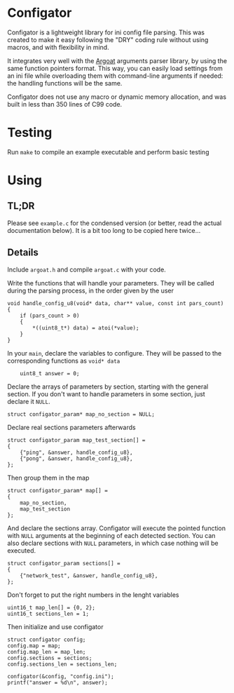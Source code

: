 # Configator
Configator is a lightweight library for ini config file parsing.
This was created to make it easy following the "DRY" coding rule
without using macros, and with flexibility in mind.

It integrates very well with the [Argoat](https://github.com/cylgom/argoat.git)
arguments parser library, by using the same function pointers format.
This way, you can easily load settings from an ini file while overloading them
with command-line arguments if needed: the handling functions will be the same.

Configator does not use any macro or dynamic memory allocation,
and was built in less than 350 lines of C99 code.

# Testing
Run `make` to compile an example executable and perform basic testing

# Using
## TL;DR
Please see `example.c` for the condensed version
(or better, read the actual documentation below).
It is a bit too long to be copied here twice...

## Details
Include `argoat.h` and compile `argoat.c` with your code.

Write the functions that will handle your parameters.
They will be called during the parsing process, in the order given by the user
```
void handle_config_u8(void* data, char** value, const int pars_count)
{
	if (pars_count > 0)
	{
		*((uint8_t*) data) = atoi(*value);
	}
}
```

In your `main`, declare the variables to configure.
They will be passed to the corresponding functions as `void* data`
```
	uint8_t answer = 0;
```

Declare the arrays of parameters by section, starting with the general section.
If you don't want to handle parameters in some section, just declare it `NULL`.
```
struct configator_param* map_no_section = NULL;
```

Declare real sections parameters afterwards
```
struct configator_param map_test_section[] =
{
	{"ping", &answer, handle_config_u8},
	{"pong", &answer, handle_config_u8},
};
```

Then group them in the map
```
struct configator_param* map[] =
{
	map_no_section,
	map_test_section
};
```

And declare the sections array. Configator will execute the pointed function
with `NULL` arguments at the beginning of each detected section.
You can also declare sections with `NULL` parameters, in which case nothing
will be executed.
```
struct configator_param sections[] =
{
	{"network_test", &answer, handle_config_u8},
};
```

Don't forget to put the right numbers in the lenght variables
```
uint16_t map_len[] = {0, 2};
uint16_t sections_len = 1;
```

Then initialize and use configator
```
struct configator config;
config.map = map;
config.map_len = map_len;
config.sections = sections;
config.sections_len = sections_len;

configator(&config, "config.ini");
printf("answer = %d\n", answer);
```
